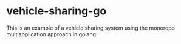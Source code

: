 # vehicle-sharing-go
This is an example of a vehicle sharing system using the monorepo multiapplication approach in golang
